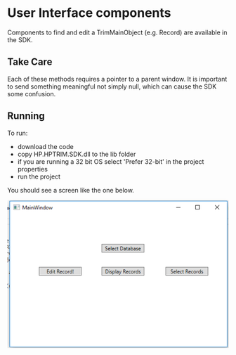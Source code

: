 ﻿# User Interface components
Components to find and edit a TrimMainObject (e.g. Record) are available in the SDK.

## Take Care
Each of these methods requires a pointer to a parent window.  It is important to send something meaningful not simply null, which can cause the SDK some confusion.


## Running
To run:
 - download the code
 - copy HP.HPTRIM.SDK.dll to the lib folder
 - if you are running a 32 bit OS select 'Prefer 32-bit' in the project properties
 - run the project

You should see a screen like the one below.

![UI](TrimUI.PNG)